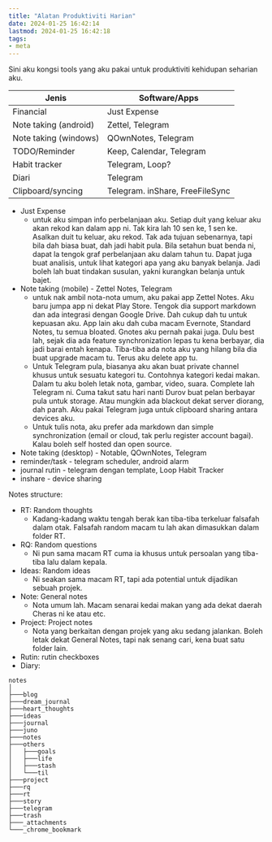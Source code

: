 ```yaml
---
title: "Alatan Produktiviti Harian"
date: 2024-01-25 16:42:14
lastmod: 2024-01-25 16:42:18
tags:
- meta
---
```


Sini aku kongsi tools yang aku pakai untuk produktiviti kehidupan seharian aku.

| Jenis            | Software/Apps          |
|-----------------------|--------------------------|
| Financial             | Just Expense             |
| Note taking (android)  | Zettel, Telegram         |
| Note taking (windows) | QOwnNotes, Telegram      |
| TODO/Reminder         | Keep, Calendar, Telegram |
| Habit tracker            | Telegram, Loop?          |
| Diari            | Telegram          |
| Clipboard/syncing            | Telegram. inShare, FreeFileSync          |


- Just Expense
  - untuk aku simpan info perbelanjaan aku. Setiap duit yang keluar aku akan rekod kan dalam app ni. Tak kira lah 10 sen ke, 1 sen ke. Asalkan duit tu keluar, aku rekod. Tak ada tujuan sebenarnya, tapi bila dah biasa buat, dah jadi habit pula. Bila setahun buat benda ni, dapat la tengok graf perbelanjaan aku dalam tahun tu. Dapat juga buat analisis, untuk lihat kategori apa yang aku banyak belanja. Jadi boleh lah buat tindakan susulan, yakni kurangkan belanja untuk bajet. 
- Note taking (mobile) - Zettel Notes, Telegram
  - untuk nak ambil nota-nota umum, aku pakai app Zettel Notes. Aku baru jumpa app ni dekat Play Store. Tengok dia support markdown dan ada integrasi dengan Google Drive. Dah cukup dah tu untuk kepuasan aku. App lain aku dah cuba macam Evernote, Standard Notes, tu semua bloated. Gnotes aku pernah pakai juga. Dulu best lah, sejak dia ada feature synchronization lepas tu kena berbayar, dia jadi barai entah kenapa. Tiba-tiba ada nota aku yang hilang bila dia buat upgrade macam tu. Terus aku delete app tu.
  - Untuk Telegram pula, biasanya aku akan buat private channel khusus untuk sesuatu kategori tu. Contohnya kategori kedai makan. Dalam tu aku boleh letak nota, gambar, video, suara. Complete lah Telegram ni. Cuma takut satu hari nanti Durov buat pelan berbayar pula untuk storage. Atau mungkin ada blackout dekat server diorang, dah parah. Aku pakai Telegram juga untuk clipboard sharing antara devices aku. 
  - Untuk tulis nota, aku prefer ada markdown dan simple synchronization (email or cloud, tak perlu register account bagai). Kalau boleh self hosted dan open source.
- Note taking (desktop) - Notable, QOwnNotes, Telegram
- reminder/task - telegram scheduler, android alarm
- journal rutin - telegram dengan template, Loop Habit Tracker
- inshare - device sharing

Notes structure:
- RT: Random thoughts
  - Kadang-kadang waktu tengah berak kan tiba-tiba terkeluar falsafah dalam otak. Falsafah random macam tu lah akan dimasukkan dalam folder RT.
- RQ: Random questions
  - Ni pun sama macam RT cuma ia khusus untuk persoalan yang tiba-tiba lalu dalam kepala.
- Ideas: Random ideas
  - Ni seakan sama macam RT, tapi ada potential untuk dijadikan sebuah projek.
- Note: General notes
  - Nota umum lah. Macam senarai kedai makan yang ada dekat daerah Cheras ni ke atau etc.
- Project: Project notes
  - Nota yang berkaitan dengan projek yang aku sedang jalankan. Boleh letak dekat General Notes, tapi nak senang cari, kena buat satu folder lain.
- Rutin: rutin checkboxes
- Diary:


```
notes
│
├───blog
├───dream_journal
├───heart_thoughts
├───ideas
├───journal
├───juno
├───notes
├───others
│   ├───goals
│   ├───life
│   ├───stash
│   └───til
├───project
├───rq
├───rt
├───story
├───telegram
├───trash
├───_attachments
└───_chrome_bookmark
```